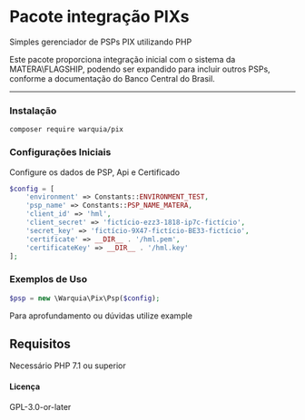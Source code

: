 # Pacote integração PIXs

Simples gerenciador de PSPs PIX utilizando PHP

Este pacote proporciona integração inicial com o sistema da MATERA\FLAGSHIP, podendo ser expandido para incluir outros PSPs, conforme a documentação do Banco Central do Brasil.


<hr>

### Instalação

```phpt
composer require warquia/pix

```

### Configurações Iniciais

Configure os dados de PSP, Api e Certificado 


```php
$config = [
    'environment' => Constants::ENVIRONMENT_TEST,
    'psp_name' => Constants::PSP_NAME_MATERA,
    'client_id' => 'hml',
    'client_secret' => 'fictício-ezz3-1818-ip7c-fictício',
    'secret_key' => 'fictício-9X47-fictício-BE33-fictício',
    'certificate' => __DIR__ . '/hml.pem',
    'certificateKey' => __DIR__ . '/hml.key'
];
```
### Exemplos de Uso

```php
$psp = new \Warquia\Pix\Psp($config);
```
Para aprofundamento ou dúvidas utilize example



## Requisitos
Necessário PHP 7.1 ou superior

#### Licença
GPL-3.0-or-later
